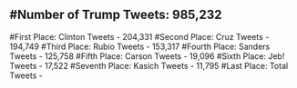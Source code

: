 #Number of Trump Tweets: 985,232
---
#First Place: Clinton Tweets - 204,331
#Second Place: Cruz Tweets - 194,749
#Third Place: Rubio Tweets - 153,317
#Fourth Place: Sanders Tweets - 125,758
#Fifth Place: Carson Tweets - 19,096
#Sixth Place: Jeb! Tweets - 17,522
#Seventh Place: Kasich Tweets - 11,795
#Last Place: Total Tweets -  
